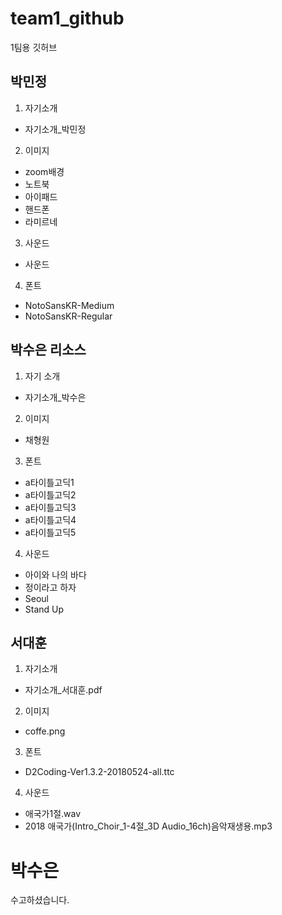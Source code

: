 # team1_github
1팀용 깃허브

## 박민정
1. 자기소개
- 자기소개_박민정
2. 이미지
- zoom배경
- 노트북
- 아이패드
- 핸드폰
- 라미르네
3. 사운드
- 사운드
4. 폰트
- NotoSansKR-Medium
- NotoSansKR-Regular


## 박수은 리소스
1. 자기 소개
- 자기소개_박수은
2. 이미지
- 채형원
3. 폰트
- a타이틀고딕1
- a타이틀고딕2
- a타이틀고딕3
- a타이틀고딕4
- a타이틀고딕5
4. 사운드
- 아이와 나의 바다
- 정이라고 하자
- Seoul
- Stand Up


## 서대훈
1. 자기소개
- 자기소개_서대훈.pdf
2. 이미지
- coffe.png
3. 폰트
- D2Coding-Ver1.3.2-20180524-all.ttc<br>
4. 사운드
- 애국가1절.wav
- 2018 애국가(Intro_Choir_1-4절_3D Audio_16ch)음악재생용.mp3

# 박수은
수고하셨습니다. 